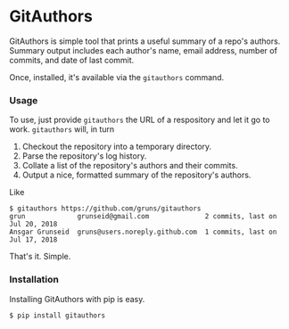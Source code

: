 # GitAuthors

GitAuthors is simple tool that prints a useful summary of a repo's
authors. Summary output includes each author's name, email address, number of
commits, and date of last commit.

Once, installed, it's available via the `gitauthors` command.


### Usage

To use, just provide `gitauthors` the URL of a respository and let it go to
work. `gitauthors` will, in turn

  1. Checkout the repository into a temporary directory.
  2. Parse the repository's log history.
  3. Collate a list of the repository's authors and their commits.
  4. Output a nice, formatted summary of the repository's authors.

Like

```
$ gitauthors https://github.com/gruns/gitauthors
grun             grunseid@gmail.com              2 commits, last on Jul 20, 2018
Ansgar Grunseid  gruns@users.noreply.github.com  1 commits, last on Jul 17, 2018
```

That's it. Simple.


### Installation

Installing GitAuthors with pip is easy.

```
$ pip install gitauthors
```